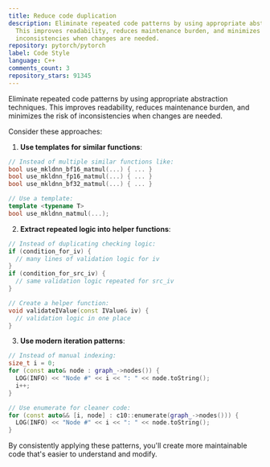 ```yaml
---
title: Reduce code duplication
description: Eliminate repeated code patterns by using appropriate abstraction techniques.
  This improves readability, reduces maintenance burden, and minimizes the risk of
  inconsistencies when changes are needed.
repository: pytorch/pytorch
label: Code Style
language: C++
comments_count: 3
repository_stars: 91345
---
```


Eliminate repeated code patterns by using appropriate abstraction techniques. This improves readability, reduces maintenance burden, and minimizes the risk of inconsistencies when changes are needed.

Consider these approaches:

1. **Use templates for similar functions**:
```cpp
// Instead of multiple similar functions like:
bool use_mkldnn_bf16_matmul(...) { ... }
bool use_mkldnn_fp16_matmul(...) { ... }
bool use_mkldnn_bf32_matmul(...) { ... }

// Use a template:
template <typename T>
bool use_mkldnn_matmul(...);
```

2. **Extract repeated logic into helper functions**:
```cpp
// Instead of duplicating checking logic:
if (condition_for_iv) {
  // many lines of validation logic for iv
}
if (condition_for_src_iv) {
  // same validation logic repeated for src_iv
}

// Create a helper function:
void validateIValue(const IValue& iv) {
  // validation logic in one place
}
```

3. **Use modern iteration patterns**:
```cpp
// Instead of manual indexing:
size_t i = 0;
for (const auto& node : graph_->nodes()) {
  LOG(INFO) << "Node #" << i << ": " << node.toString();
  i++;
}

// Use enumerate for cleaner code:
for (const auto&& [i, node] : c10::enumerate(graph_->nodes())) {
  LOG(INFO) << "Node #" << i << ": " << node.toString();
}
```

By consistently applying these patterns, you'll create more maintainable code that's easier to understand and modify.